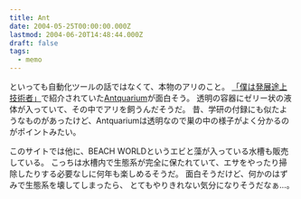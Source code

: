```yaml
---
title: Ant
date: 2004-05-25T00:00:00.000Z
lastmod: 2004-06-20T14:48:44.000Z
draft: false
tags:
  - memo
---
```


といっても自動化ツールの話ではなくて、本物のアリのこと。 [「僕は発展途上技術者」](http://d.hatena.ne.jp/jishiha/20040523#p2)で紹介されていた[Antquarium](http://www.outride.jp/globus/)が面白そう。 透明の容器にゼリー状の液体が入っていて、その中でアリを飼うんだそうだ。 昔、学研の付録にも似たようなものがあったけど、Antquariumは透明なので巣の中の様子がよく分かるのがポイントみたい。

このサイトでは他に、BEACH WORLDというエビと藻が入っている水槽も販売している。 こっちは水槽内で生態系が完全に保たれていて、エサをやったり掃除したりする必要なしに何年も楽しめるそうだ。 面白そうだけど、何かのはずみで生態系を壊してしまったら、 とてもやりきれない気分になりそうだなぁ…。
